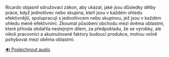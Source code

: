 
Ricardo objasnil sdružovací zákon, aby ukázal, jaké jsou důsledky dělby práce, když jednotlivec nebo skupina, kteří jsou v každém ohledu efektivnější, spolupracují s jednotlivcem nebo skupinou, jež jsou v každém ohledu méně efektivními. Zkoumal působení obchodu mezi dvěma oblastmi, které příroda obdařila nestejným dílem, za předpokladu, že se výrobky, ale nikoli pracovníci a akumulované faktory budoucí produkce, mohou volně pohybovat mezi oběma oblastmi.

[🔊 Poslechnout audio](/data/7-paragraphs/audio/chapter_36/para_005-Ricardo-objasnil-sdruovac-zkon-aby-ukzal-jak.mp3)
